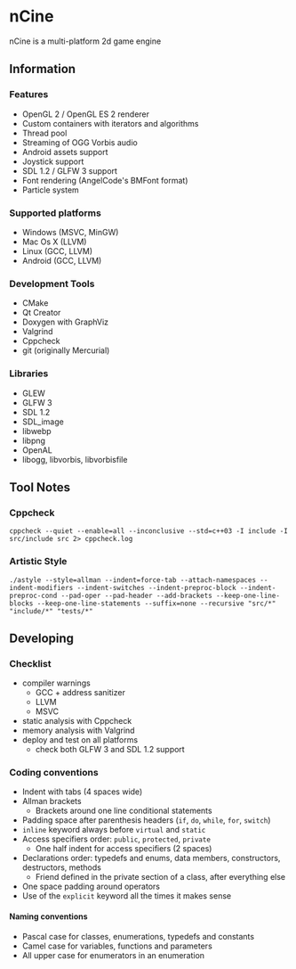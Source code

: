 # nCine
nCine is a multi-platform 2d game engine

## Information

### Features
- OpenGL 2 / OpenGL ES 2 renderer
- Custom containers with iterators and algorithms
- Thread pool
- Streaming of OGG Vorbis audio
- Android assets support
- Joystick support
- SDL 1.2 / GLFW 3 support
- Font rendering (AngelCode's BMFont format)
- Particle system

### Supported platforms
- Windows (MSVC, MinGW)
- Mac Os X (LLVM)
- Linux (GCC, LLVM)
- Android (GCC, LLVM)

### Development Tools
- CMake
- Qt Creator
- Doxygen with GraphViz
- Valgrind
- Cppcheck
- git (originally Mercurial)

### Libraries
- GLEW
- GLFW 3
- SDL 1.2
- SDL_image
- libwebp
- libpng
- OpenAL
- libogg, libvorbis, libvorbisfile

## Tool Notes

### Cppcheck
`cppcheck --quiet --enable=all --inconclusive --std=c++03 -I include -I src/include src 2> cppcheck.log`

### Artistic Style
`./astyle --style=allman --indent=force-tab --attach-namespaces --indent-modifiers --indent-switches --indent-preproc-block --indent-preproc-cond --pad-oper --pad-header --add-brackets --keep-one-line-blocks --keep-one-line-statements --suffix=none --recursive "src/*" "include/*" "tests/*"`

## Developing

### Checklist
- compiler warnings
  - GCC + address sanitizer
  - LLVM
  - MSVC
- static analysis with Cppcheck
- memory analysis with Valgrind
- deploy and test on all platforms
  - check both GLFW 3 and SDL 1.2 support

### Coding conventions
- Indent with tabs (4 spaces wide)
- Allman brackets
  - Brackets around one line conditional statements
- Padding space after parenthesis headers (`if`, `do`, `while`, `for`, `switch`)
- `inline` keyword always before `virtual` and `static`
- Access specifiers order: `public`, `protected`, `private`
  - One half indent for access specifiers (2 spaces)
- Declarations order: typedefs and enums, data members, constructors, destructors, methods
  - Friend defined in the private section of a class, after everything else
- One space padding around operators
- Use of the `explicit` keyword all the times it makes sense

#### Naming conventions
- Pascal case for classes, enumerations, typedefs and constants
- Camel case for variables, functions and parameters
- All upper case for enumerators in an enumeration
